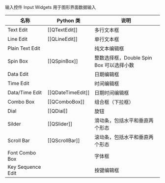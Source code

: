 输入控件 Input Widgets 用于图形界面数据输入

| 名称                | Python 类          | 说明                           |
| ----------------- | ----------------- | ---------------------------- |
| Text Edit         | [[QTextEdit]]     | 多行文本框                        |
| Line Edit         | [[QLineEdit]]     | 单行文本框                        |
| Plain Text Edit   |                   | 纯文本编辑框                       |
| Spin Box          | [[QSpinBox]]      | 整数选择框，Double Spin Box 可以选择小数 |
| Data Edit         |                   | 日期编辑框                        |
| Time Edit         |                   | 时间编辑框                        |
| Data/Time Edit    | [[QDateTimeEdit]] | 日期时间编辑框                      |
| Combo Box         | [[QComboBox]]     | 组合框（下拉框）                     |
| Dial              | [[QDial]]         | 旋钮                           |
| Silder            | [[QSlider]]       | 滑动条，包括水平和垂直两个形态              |
| Scroll Bar        | [[QScrollBar]]    | 滚动条，包括水平和垂直两个形态              |
| Font Combo Box    |                   | 字体框                          |
| Key Sequence Edit |                   | 按键编辑框                        |

‍
